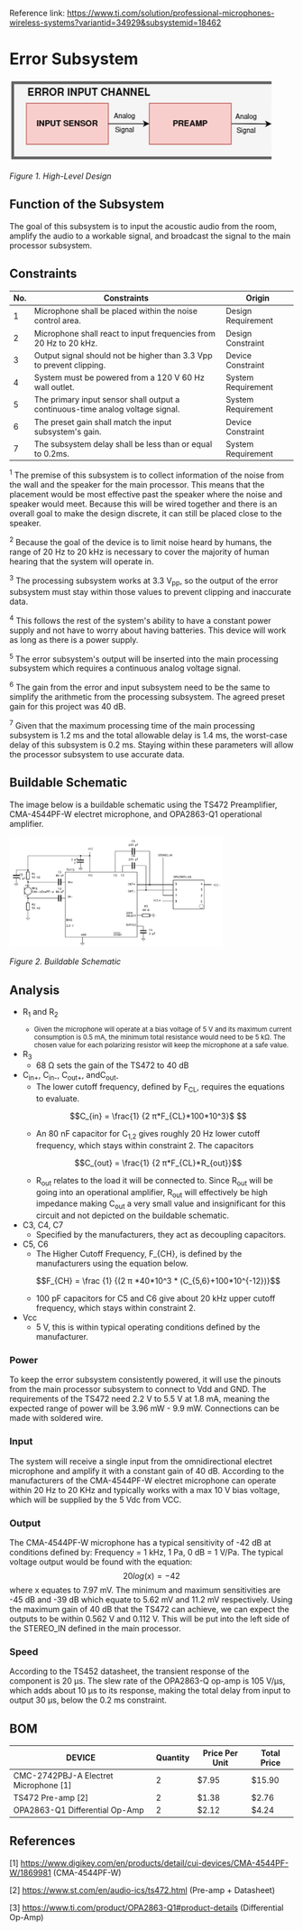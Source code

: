 Reference link: https://www.ti.com/solution/professional-microphones-wireless-systems?variantid=34929&subsystemid=18462


# Error Subsystem
<img src="/Documentation/Images/Error/High_Level.png" alt="High Level Design">

*Figure 1. High-Level Design*

## Function of the Subsystem
The goal of this subsystem is to input the acoustic audio from the room, amplify the audio to a workable signal, and broadcast the signal to the main processor subsystem.

## Constraints
| No. | Constraints                                                                    | Origin             |
|-----|--------------------------------------------------------------------------------|--------------------|
| 1   | Microphone shall be placed within the noise control area.                      | Design Requirement |
| 2   | Microphone shall react to input frequencies from 20 Hz to 20 kHz.              | Design Constraint  |
| 3   | Output signal should not be higher than 3.3 Vpp to prevent clipping.           | Device Constraint  |
| 4   | System must be powered from a 120 V 60 Hz wall outlet.                         | System Requirement |
| 5   | The primary input sensor shall output a continuous-time analog voltage signal. | System Requirement |
| 6   | The preset gain shall match the input subsystem's gain.                        | Device Constraint  |
| 7   | The subsystem delay shall be less than or equal to 0.2ms.                      | System Requirement |


<sup>1</sup> The premise of this subsystem is to collect information of the noise from the wall and the speaker for the main processor. This means that the placement would be most effective past the speaker where the noise and speaker would meet. Because this will be wired together and there is an overall goal to make the design discrete, it can still be placed close to the speaker.

<sup>2</sup> Because the goal of the device is to limit noise heard by humans, the range of 20 Hz to 20 kHz is necessary to cover the majority of human hearing that the system will operate in.  

<sup>3</sup> The processing subsystem works at 3.3 V<sub>pp</sub>, so the output of the error subsystem must stay within those values to prevent clipping and inaccurate data.

<sup>4</sup> This follows the rest of the system's ability to have a constant power supply and not have to worry about having batteries. This device will work as long as there is a power supply. 

<sup>5</sup> The error subsystem's output will be inserted into the main processing subsystem which requires a continuous analog voltage signal.

<sup>6</sup> The gain from the error and input subsystem need to be the same to simplify the arithmetic from the processing subsystem. The agreed preset gain for this project was 40 dB.

<sup>7</sup> Given that the maximum processing time of the main processing subsystem is 1.2 ms and the total allowable delay is 1.4 ms, the worst-case delay of this subsystem is 0.2 ms. Staying within these parameters will allow the processor subsystem to use accurate data.

## Buildable Schematic
The image below is a buildable schematic using the TS472 Preamplifier, CMA-4544PF-W electret microphone, and OPA2863-Q1 operational amplifier.

<img src="/Documentation/Images/Error/Diagrams/Buildable_Schematic_4.png" width="75%" height="75%">

*Figure 2. Buildable Schematic*

## Analysis
- R<sub>1</sub> and R<sub>2</pos>
    - Given the microphone will operate at a bias voltage of 5 V and its maximum current consumption is 0.5 mA, the minimum total resistance would need to be 5 kΩ. The chosen value for each polarizing resistor will keep the microphone at a safe value.
- R<sub>3</sub>
    - 68 Ω sets the gain of the TS472 to 40 dB
- C<sub>in+</sub>, C<sub>in-</sub>, C<sub>out+</sub>, andC<sub>out-</sub>
    -  The lower cutoff frequency, defined by F<sub>CL</sub>, requires the equations to evaluate.
    ```math 
    C_{in} = \frac{1} {2 π*F_{CL}*100*10^3}$ 
    ```
    -  An 80 nF capacitor for C<sub>1,2</sub> gives roughly 20 Hz lower cutoff frequency, which stays within constraint 2. The capacitors
    ```math  
    C_{out} = \frac{1} {2 π*F_{CL}*R_{out}}
    ```
    -  R<sub>out</sub> relates to the load it will be connected to. Since R<sub>out</sub> will be going into an operational amplifier, R<sub>out</sub> will effectively be high impedance making C<sub>out</sub> a very small value and insignificant for this circuit and not depicted on the buildable schematic.
- C3, C4, C7
    - Specified by the manufacturers, they act as decoupling capacitors.
- C5, C6
    - The Higher Cutoff Frequency, F_{CH}, is defined by the manufacturers using the equation below.
    ```math
    F_{CH} =  \frac {1} {(2 π *40*10^3 * (C_{5,6}+100*10^{-12})}
    ```
    - 100 pF capacitors for C5 and C6 give about 20 kHz upper cutoff frequency, which stays within constraint 2. 
- Vcc
    - 5 V, this is within typical operating conditions defined by the manufacturer.     


### Power
To keep the error subsystem consistently powered, it will use the pinouts from the main processor subsystem to connect to Vdd and GND. The requirements of the TS472 need 2.2 V to 5.5 V at 1.8 mA, meaning the expected range of power will be 3.96 mW - 9.9 mW. Connections can be made with soldered wire. 

### Input 
The system will receive a single input from the omnidirectional electret microphone and amplify it with a constant gain of 40 dB.
According to the manufacturers of the CMA-4544PF-W electret microphone can operate within 20 Hz to 20 KHz and typically works with a max 10 V bias voltage, which will be supplied by the 5 Vdc from VCC. 

### Output
The CMA-4544PF-W microphone has a typical sensitivity of -42 dB at conditions defined by: Frequency = 1 kHz, 1 Pa, 0 dB = 1 V/Pa.
The typical voltage output would be found with the equation: $$20 log(x) = -42$$ where x equates to 7.97 mV. The minimum and maximum sensitivities are -45 dB and -39 dB which equate to 5.62 mV and 11.2 mV respectively. Using the maximum gain of 40 dB that the TS472 can achieve, we can expect the outputs to be within 0.562 V and 0.112 V. This will be put into the left side of the STEREO_IN defined in the main processor.  

### Speed
According to the TS452 datasheet, the transient response of the component is 20 µs. The slew rate of the OPA2863-Q op-amp is 105 V/µs, which adds about 10 µs to its response, making the total delay from input to output 30 µs, below the 0.2 ms constraint.

## BOM
| DEVICE                                               | Quantity | Price Per Unit | Total Price |
|------------------------------------------------------|----------|----------------|-------------|
| CMC-2742PBJ-A Electret Microphone [1]                | 2        | $7.95          | $15.90      |
| TS472 Pre-amp [2]                                    | 2        | $1.38          | $2.76       |
| OPA2863-Q1 Differential Op-Amp                       | 2        | $2.12          | $4.24       |


## References
[1] https://www.digikey.com/en/products/detail/cui-devices/CMA-4544PF-W/1869981 (CMA-4544PF-W)

[2] https://www.st.com/en/audio-ics/ts472.html (Pre-amp + Datasheet)

[3] https://www.ti.com/product/OPA2863-Q1#product-details (Differential Op-Amp)
